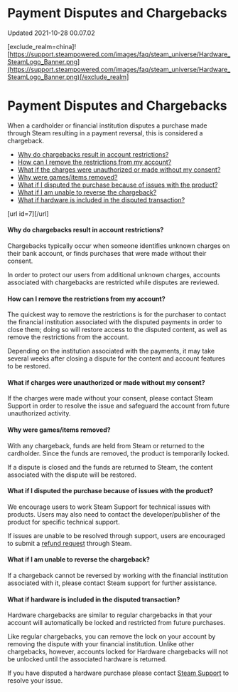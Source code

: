 # Payment Disputes and Chargebacks
Updated 2021-10-28 00.07.02

[exclude_realm=china]![https://support.steampowered.com/images/faq/steam_universe/Hardware_SteamLogo_Banner.png](https://support.steampowered.com/images/faq/steam_universe/Hardware_SteamLogo_Banner.png)[/exclude_realm]  
  
# Payment Disputes and Chargebacks
When a cardholder or financial institution disputes a purchase made through Steam resulting in a payment reversal, this is considered a chargeback.  
  

* [Why do chargebacks result in account restrictions?](#7)
* [How can I remove the restrictions from my account?](#5)
* [What if the charges were unauthorized or made without my consent?](#6)
* [Why were games/items removed?](#2)
* [What if I disputed the purchase because of issues with the product?](#4)
* [What if I am unable to reverse the chargeback?](#8)
* [What if hardware is included in the disputed transaction?](#9)

 [url id=7][/url]  
  
#### Why do chargebacks result in account restrictions?
Chargebacks typically occur when someone identifies unknown charges on their bank account, or finds purchases that were made without their consent.  
  
In order to protect our users from additional unknown charges, accounts associated with chargebacks are restricted while disputes are reviewed.  
  
[](id=5)  
  
#### How can I remove the restrictions from my account?
The quickest way to remove the restrictions is for the purchaser to contact the financial institution associated with the disputed payments in order to close them; doing so will restore access to the disputed content, as well as remove the restrictions from the account.  
  
Depending on the institution associated with the payments, it may take several weeks after closing a dispute for the content and account features to be restored.  
  
[](id=6)  
  
#### What if charges were unauthorized or made without my consent?
If the charges were made without your consent, please contact Steam Support in order to resolve the issue and safeguard the account from future unauthorized activity.  
  
[](id=2)  
  
#### Why were games/items removed?
With any chargeback, funds are held from Steam or returned to the cardholder. Since the funds are removed, the product is temporarily locked.  
  
If a dispute is closed and the funds are returned to Steam, the content associated with the dispute will be restored.  
  
[](id=4)  
  
#### What if I disputed the purchase because of issues with the product?
We encourage users to work Steam Support for technical issues with products. Users may also need to contact the developer/publisher of the product for specific technical support.  
  
If issues are unable to be resolved through support, users are encouraged to submit a [refund request](https://support.steampowered.com/kb/6695-QIKM-7966) through Steam.  
  
[](id=8)  
  
#### What if I am unable to reverse the chargeback?
If a chargeback cannot be reversed by working with the financial institution associated with it, please contact Steam support for further assistance.  
  
[](id=9)  
  
#### What if hardware is included in the disputed transaction?
Hardware chargebacks are similar to regular chargebacks in that your account will automatically be locked and restricted from future purchases.  
  
Like regular chargebacks, you can remove the lock on your account by removing the dispute with your financial institution. Unlike other chargebacks, however, accounts locked for Hardware chargebacks will not be unlocked until the associated hardware is returned.  
  
If you have disputed a hardware purchase please contact [Steam Support](https://help.steampowered.com/en/) to resolve your issue.